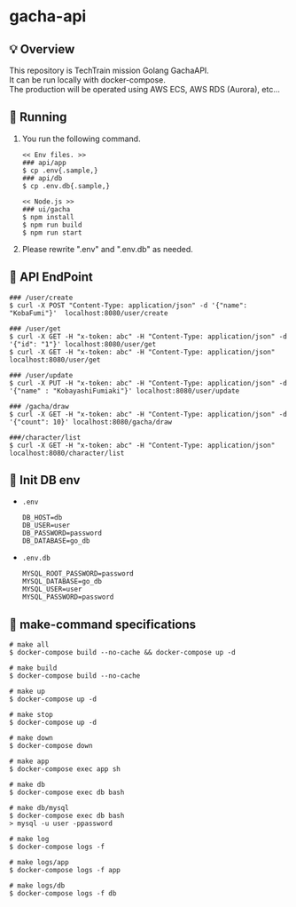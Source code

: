 # gacha-api
## 💡 Overview
This repository is TechTrain mission Golang GachaAPI.<br>
It can be run locally with docker-compose.<br>
The production will be operated using AWS ECS, AWS RDS (Aurora), etc...

## 🚀 Running
1. You run the following command.
    ```
    << Env files. >>
    ### api/app
    $ cp .env{.sample,}
    ### api/db
    $ cp .env.db{.sample,}

    << Node.js >>
    ### ui/gacha
    $ npm install
    $ npm run build
    $ npm run start
    ```
2. Please rewrite ".env" and ".env.db" as needed.

## 🌱 API EndPoint
```
### /user/create
$ curl -X POST "Content-Type: application/json" -d '{"name": "KobaFumi"}'  localhost:8080/user/create

### /user/get
$ curl -X GET -H "x-token: abc" -H "Content-Type: application/json" -d '{"id": "1"}' localhost:8080/user/get
$ curl -X GET -H "x-token: abc" -H "Content-Type: application/json" localhost:8080/user/get

### /user/update
$ curl -X PUT -H "x-token: abc" -H "Content-Type: application/json" -d '{"name" : "KobayashiFumiaki"}' localhost:8080/user/update

### /gacha/draw
$ curl -X GET -H "x-token: abc" -H "Content-Type: application/json" -d '{"count": 10}' localhost:8080/gacha/draw

###/character/list
$ curl -X GET -H "x-token: abc" -H "Content-Type: application/json" localhost:8080/character/list
```

## 🦆 Init DB env
- `.env`
  ```
  DB_HOST=db
  DB_USER=user
  DB_PASSWORD=password
  DB_DATABASE=go_db
  ```
- `.env.db`
  ```
  MYSQL_ROOT_PASSWORD=password
  MYSQL_DATABASE=go_db
  MYSQL_USER=user
  MYSQL_PASSWORD=password
  ```

## 📝 make-command specifications
```
# make all
$ docker-compose build --no-cache && docker-compose up -d

# make build
$ docker-compose build --no-cache

# make up
$ docker-compose up -d

# make stop
$ docker-compose up -d

# make down
$ docker-compose down

# make app
$ docker-compose exec app sh

# make db 
$ docker-compose exec db bash

# make db/mysql
$ docker-compose exec db bash
> mysql -u user -ppassword

# make log
$ docker-compose logs -f

# make logs/app
$ docker-compose logs -f app

# make logs/db
$ docker-compose logs -f db
```
